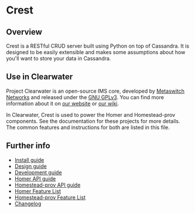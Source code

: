 Crest
==============

Overview
--------
Crest is a RESTful CRUD server built using Python on top of Cassandra. It is designed to
be easily extensible and makes some assumptions about how you'll want to store your data 
in Cassandra.

Use in Clearwater
-----------------
Project Clearwater is an open-source IMS core, developed by [Metaswitch Networks](http://www.metaswitch.com) and released under the [GNU GPLv3](http://www.projectclearwater.org/download/license/). You can find more information about it on [our website](http://www.projectclearwater.org/) or [our wiki](http://clearwater.readthedocs.org/en/latest/).

In Clearwater, Crest is used to power the Homer and Homestead-prov components. See the documentation for these
projects for more details. The common features and instructions for both are listed in this file.

Further info
------------
* [Install guide](http://clearwater.readthedocs.org/en/latest/Installation_Instructions/index.html)
* [Design guide](docs/design.md)
* [Development guide](docs/development.md)
* [Homer API guide](docs/homer_api.md)
* [Homestead-prov API guide](docs/homestead_prov_api.md)
* [Homer Feature List](docs/homer_features.md)
* [Homestead-prov Feature List](docs/homestead_prov_features.md)
* [Changelog](CHANGELOG.md)

